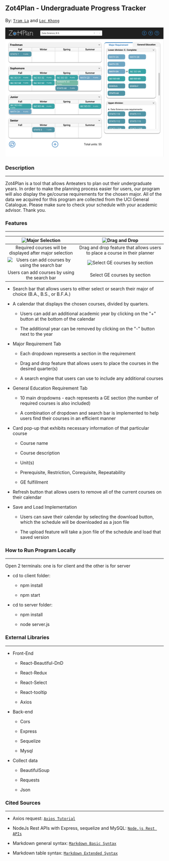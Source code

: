 ## **Zot4Plan - Undergraduate Progress Tracker**

By: [`Tram La`](https://www.linkedin.com/in/tram-la-680417200/) and [`Loc Khong`](https://www.linkedin.com/in/lockhong/)

![Example Schdule](Images/mock_schedule.PNG)

### **Description**

---

Zot4Plan is a tool that allows Anteaters to plan out their undergraduate years. In order to make the planning process easier for users, our program will also display the ge/course requirements for the chosen major. All of the data we acquired for this program are collected from the UCI General Catalogue. Please make sure to check your schedule with your academic advisor. Thank you.


### **Features**

---


![Major Selection](https://media.giphy.com/media/snYqfS3lBIIVlZNbVP/giphy.gif) | ![Drag and Drop](https://media.giphy.com/media/qKIZtpMRtd0Ce0jKKC/giphy.gif)
:---:|:---:
Required courses will be displayed after major selection | Drag and drop feature that allows users to place a course in their planner
![Users can add courses by using the search bar](https://media.giphy.com/media/rJWU8FL63vdU6KNBHN/giphy.gif) | ![Select GE courses by section](https://media.giphy.com/media/rJWU8FL63vdU6KNBHN/giphy.gif)
Users can add courses by using the search bar | Select GE courses by section



* Search bar that allows users to either select or search their major of choice (B.A., B.S., or B.F.A.)

* A calendar that displays the chosen courses, divided by quarters.

    - Users can add an additional academic year by clicking on the "+" button at the bottom of the calendar

    - The additional year can be removed by clicking on the "-" button next to the year

* Major Requirement Tab
    
    - Each dropdown represents a section in the requirement

    - Drag and drop feature that allows users to place the courses in the desired quarter(s)

    - A search engine that users can use to include any additional courses

* General Education Requirement Tab

    - 10 main dropdowns - each represents a GE section (the number of required courses is also included)

    - A combination of dropdown and search bar is implemented to help users find their courses in an efficient manner

* Card pop-up that exhibits necessary information of that particular course

    - Course name

    - Course description

    - Unit(s)

    - Prerequisite, Restriction, Corequisite, Repeatability

    - GE fulfillment

* Refresh button that allows users to remove all of the current courses on their calendar

* Save and Load Implementation

    - Users can save their calendar by selecting the download button, which the schedule will be downloaded as a json file

    - The upload feature will take a json file of the schedule and load that saved version

### **How to Run Program Locally**

---

Open 2 terminals: one is for client and the other is for server

* cd to client folder: 

    - npm install 

    - npm start

* cd to server folder: 

    - npm install

    - node server.js

### **External Libraries**

---

* Front-End

    - React-Beautiful-DnD

    - React-Redux

    - React-Select

    - React-tooltip

    - Axios 

* Back-end

    - Cors

    - Express

    - Sequelize

    - Mysql

* Collect data

    - BeautifulSoup

    - Requests

    - Json


### **Cited Sources**

---

* Axios request: [`Axios Tutorial`](https://www.bezkoder.com/axios-request/)

* NodeJs Rest APIs with Express, sequelize and MySQL: [`Node.js Rest APIs`](https://www.bezkoder.com/node-js-express-sequelize-mysql/#Test_the_APIs)

* Markdown general syntax: [`Markdown Basic Syntax`](https://www.markdownguide.org/extended-syntax/)

* Markdown table syntax: [`Markdown Extended Syntax`](https://www.markdownguide.org/extended-syntax/)
